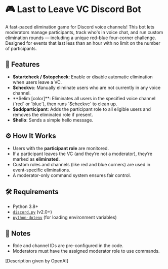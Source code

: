 # 🎮 Last to Leave VC Discord Bot

A fast-paced elimination game for Discord voice channels! This bot lets moderators manage participants, track who's in voice chat, and run custom elimination rounds — including a unique red-blue four-corner challenge. Designed for events that last less than an hour with no limit on the number of participants.

## 🚀 Features

- **$startcheck / $stopcheck**: Enable or disable automatic elimination when users leave a VC.
- **$checkvc**: Manually eliminate users who are not currently in any voice channel.
- **$elim [color]**: Eliminates all users in the specified voice channel (`red` or `blue`), then runs `$checkvc` to clean up.
- **$addparticipant**: Adds the participant role to all eligible users and removes the eliminated role if present.
- **$hello**: Sends a simple hello message.

## ⚙️ How It Works

- Users with the **participant role** are monitored.
- If a participant leaves the VC (and they’re not a moderator), they’re marked as **eliminated**.
- Custom roles and channels (like red and blue corners) are used in event-specific eliminations.
- A moderator-only command system ensures fair control.

## 🛠 Requirements

- Python 3.8+
- [`discord.py`](https://pypi.org/project/discord.py/) (v2.0+)
- [`python-dotenv`](https://pypi.org/project/python-dotenv/) (for loading environment variables)

## 📝 Notes

- Role and channel IDs are pre-configured in the code.
- Moderators must have the assigned moderator role to use commands.

[Description given by OpenAI]
